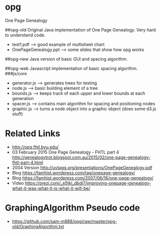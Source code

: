 opg
===

One Page Genealogy

##opg-old
Original Java implementation of One Page Genealogy. Very hard to understand code.
* test1.pdf --> good example of multisheet chart
* OnePageGenealogy.ppt --> some slides that show how opg works

##opg-new
Java version of basic GUI and spacing algorithm.

##opg-web
Javascript implementation of basic spacing algorithm.
###js/core
* generator.js --> generates trees for testing
* node.js      --> basic building element of a tree
* bounds.js    --> keeps track of each upper and lower bounds at each generation
* spacer.js    --> contains main algorithm for spacing and positioning nodes
* graphic.js   --> turns a node object into a graphic object (does some d3.js stuff)
  
Related Links
=============
* http://opg.fhtl.byu.edu/
* 03 February 2015 One Page Genealogy - FHTL part 4  http://genealogytrot.blogspot.com.au/2015/02/one-page-genealogy-fhtl-part-4.html
* 2004 Version http://uvtagg.org/presentations/OnePageGenealogy.pdf
* Blog https://famhist.wordpress.com/tag/onepage-genealogy/
* Blog https://famhist.wordpress.com/2007/06/16/one-page-genealogy/
* Video https://prezi.com/_e5tkl_dbdj7/improving-onepage-genealogy-what-it-was-what-it-is-what-it-will-be/

GraphingAlgorithm Pseudo code
=============================
* https://github.com/sam-m888/opg/raw/master/opg-old/GraphingAlgorithm.txt
